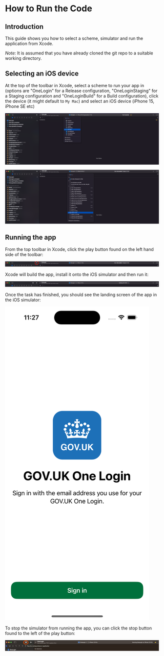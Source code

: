 # How to Run the Code

## Introduction

This guide shows you how to select a scheme, simulator and run the application from Xcode.

_Note:_ It is assumed that you have already cloned the git repo to a suitable working directory.

## Selecting an iOS device

At the top of the toolbar in Xcode, select a scheme to run your app in (options are "OneLogin" for a Release configuration, "OneLoginStaging" for a Staging configuration and "OneLoginBuild" for a Build configuration), click the device (it might default to `My Mac`) and select an iOS device (iPhone 15, iPhone SE etc)

<div style="width: 100%; max-width: 800px; margin-left: auto; margin-right: auto;">

![Screenshot of selecting an scheme in Xcode](assets/running-the-code/scheme-choosing.png)

</div>

<div style="width: 100%; max-width: 800px; margin-left: auto; margin-right: auto;">

![Screenshot of selecting an iOS device simulator in Xcode](assets/running-the-code/select-device.png)

</div>

## Running the app

From the top toolbar in Xcode, click the play button found on the left hand side of the toolbar:

<div style="width: 100%; max-width: 800px; margin-left: auto; margin-right: auto;">

![Screenshot of the run button in Xcode](assets/running-the-code/run-app.png)

</div>

Xcode will build the app, install it onto the iOS simulator and then run it:

<div style="width: 100%; max-width: 800px; margin-left: auto; margin-right: auto;">

![Screenshot of Xcode showing the Gradle Build progress bar](assets/running-the-code/app-building.png)

</div>

Once the task has finished, you should see the landing screen of the app in the iOS simulator:

<div style="width: 100%; max-width: 800px; margin-left: auto; margin-right: auto;">

![Screenshot of Xcode showing the app running on the iPhone simulator](assets/running-the-code/simulator-loaded.png)

</div>

To stop the simulator from running the app, you can click the stop button found to the left of the play button:

 <div style="width: 100%; max-width: 800px; margin-left: auto; margin-right: auto;">

![Screenshot of Xcode's stop button](assets/running-the-code/stop-button.png)

</div>
